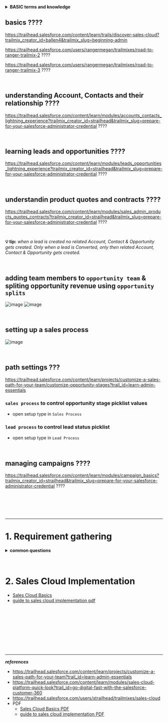 
<details>
<summary> <b> BASIC terms and knowledge </b> </summary>  
<p>

---  
  
opportunity: a pending sale or deal.

A lead is an unqualified contact, while a prospect is a qualified contact who has been moved into the sales process.
customer is a contact whom with you have to close a deal.


lead ------>  prospects ----------> customer  
  
  
---  
  
</p>  
</details>


## basics ????
https://trailhead.salesforce.com/content/learn/trails/discover-sales-cloud?trailmix_creator_id=ballen4&trailmix_slug=beginning-admin 

https://trailhead.salesforce.com/users/rangermegan/trailmixes/road-to-ranger-trailmix-2 ????

https://trailhead.salesforce.com/users/rangermegan/trailmixes/road-to-ranger-trailmix-3 ????


<br/>

## understanding Account, Contacts and their relationship ????

https://trailhead.salesforce.com/content/learn/modules/accounts_contacts_lightning_experience?trailmix_creator_id=strailhead&trailmix_slug=prepare-for-your-salesforce-administrator-credential ????


<br/>

## learning leads and opportunities ????
https://trailhead.salesforce.com/content/learn/modules/leads_opportunities_lightning_experience?trailmix_creator_id=strailhead&trailmix_slug=prepare-for-your-salesforce-administrator-credential ????

<br/>

## understandin product quotes and contracts ????
https://trailhead.salesforce.com/content/learn/modules/sales_admin_products_quotes_contracts?trailmix_creator_id=strailhead&trailmix_slug=prepare-for-your-salesforce-administrator-credential ????

<br/>


**💡 tip:** _when a lead is created no related Account, Contact & Opportunity gets created. Only when a lead is Converted, only then related Account, Contact & Opportunity gets created._


<br/>

## adding team members to ``opportunity team`` & spliting opportunity revenue using ``opportunity splits``
![image](https://user-images.githubusercontent.com/63545175/193563982-fdd2beeb-58f6-4848-bf1a-167ee647bac3.png)
![image](https://user-images.githubusercontent.com/63545175/193563996-374f9a83-a479-4a5f-bd78-a56759fabfad.png)


<br/>


## setting up a sales process
![image](https://user-images.githubusercontent.com/63545175/191659062-baf6f5df-0d51-4e7b-b900-6005cb2be1fb.png)


<br/>


## path settings ???
https://trailhead.salesforce.com/content/learn/projects/customize-a-sales-path-for-your-team/customize-opportunity-stages?trail_id=learn-admin-essentials



### ``sales process`` to control opportunity stage picklist values
- open setup type in ``Sales Process``


### ``lead process`` to control lead status picklist
- open setup type in ``Lead Process``


<br/>


## managing campaigns ????
https://trailhead.salesforce.com/content/learn/modules/campaign_basics?trailmix_creator_id=strailhead&trailmix_slug=prepare-for-your-salesforce-administrator-credential ????








<br/>


<br/>


<br/>


<br/>


---

# 1. Requirement gathering

<details>
<summary> <b> common questions </b> </summary>  
<p>

---
  
```
  
1. Who will be the people using the org, their roles hierarchy & the licenses they will be having in the org?
  
2. What are the different roles and responsibilities within your sales team? 
    1. How do they currently interact with each other and with customers? 

3. What is the current sales process? 
    1. What are the different stages of the sales process, and what are the key milestones or actions at each stage?
  
    1. How are leads generated, tracked, and converted into customers?
    4. What are the possible sources of lead?
    4. what are different stages a lead undergo?
    5. What are the criteria for identifying a qualified lead, and how are these criteria currently tracked?
    6. What is the current process for lead follow-up and communication?
    8. what is the criteria for lead conversion?
  
    1. what type of business you are in B2B(acc with rel con) or B2C(person acc)?
    3. Are there any external partners or vendors involved in the sales process? How do they fit into the overall sales ecosystem?
    2. What types of products or services do you offer, Are there different sales processes for different types?
  
    7. How are sales opportunities currently tracked and managed?
    8. What are the different stages an opportunity undergo?
    9. criteria for an opportunity to be closed-won?
    8. What are the key metrics you use to measure sales success? How do you currently track these metrics?
    9. How is customer data collected and managed throughout the sales process, and what are the data privacy and security requirements?  
  
4. What are the most common email conversations?
	- what templates you are following.

5. How are you managing customer data? what tool you are using and ...  
  
```  
  
---
  
</p>  
</details>


<br/>


<br/>


# 2. Sales Cloud Implementation
- [Sales Cloud Basics](https://resources.docs.salesforce.com/latest/latest/en-us/sfdc/pdf/sales_core.pdf)
- [guide to sales cloud implementation pdf](https://resources.docs.salesforce.com/latest/latest/en-us/sfdc/pdf/smb_sales_impl_guide.pdf)






<br/>

<br/>

<br/>

<br/>

<br/>

<br/>

<br/>

<br/>


--- 

***references***

  - https://trailhead.salesforce.com/content/learn/projects/customize-a-sales-path-for-your-team?trail_id=learn-admin-essentials
  - https://trailhead.salesforce.com/content/learn/modules/sales-cloud-platform-quick-look?trail_id=go-digital-fast-with-the-salesforce-customer-360
  - https://trailhead.salesforce.com/users/strailhead/trailmixes/sales-cloud
  - PDF
  	- [Sales Cloud Basics PDF](https://resources.docs.salesforce.com/latest/latest/en-us/sfdc/pdf/sales_core.pdf)
  	- [guide to sales cloud implementation PDF](https://resources.docs.salesforce.com/latest/latest/en-us/sfdc/pdf/smb_sales_impl_guide.pdf)











